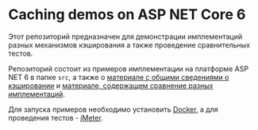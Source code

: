 # Caching demos on ASP NET Core 6
Этот репозиторий предназначен для демонстрации имплементаций разных механизмов кэширования а также проведение сравнительных тестов. 

Репозиторий состоит из примеров имплементации на платформе ASP NET 6 в папке `src`, а также о [материале с общими сведениями о кэшировании](docs/caching-intro.md) и [материале, содержащем сравнение разных имплементаций](docs/caching-benchmark.md).

Для запуска примеров необходимо установить [Docker](https://www.docker.com/products/docker-desktop), а для проведения тестов - [jMeter](https://jmeter.apache.org/download_jmeter.cgi).